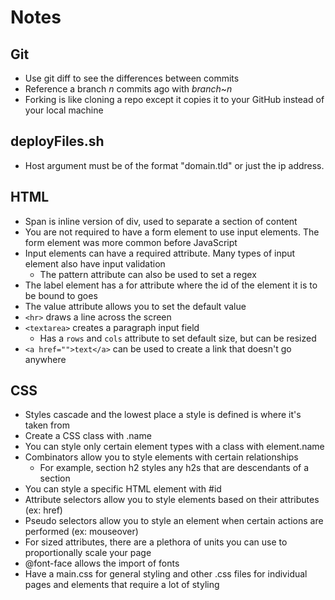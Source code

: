 # Notes

## Git
- Use git diff to see the differences between commits
- Reference a branch *n* commits ago with *branch*~*n*
- Forking is like cloning a repo except it copies it to your GitHub instead of your local machine

## deployFiles.sh
- Host argument must be of the format "domain.tld" or just the ip address.

## HTML
- Span is inline version of div, used to separate a section of content
- You are not required to have a form element to use input elements. The form element was more common before JavaScript
- Input elements can have a required attribute. Many types of input element also have input validation
    - The pattern attribute can also be used to set a regex
- The label element has a for attribute where the id of the element it is to be bound to goes
- The value attribute allows you to set the default value
- `<hr>` draws a line across the screen
- `<textarea>` creates a paragraph input field
    - Has a `rows` and `cols` attribute to set default size, but can be resized
- `<a href="">text</a>` can be used to create a link that doesn't go anywhere

## CSS
- Styles cascade and the lowest place a style is defined is where it's taken from
- Create a CSS class with .name
- You can style only certain element types with a class with element.name
- Combinators allow you to style elements with certain relationships
    - For example, section h2 styles any h2s that are descendants of a section
- You can style a specific HTML element with #id
- Attribute selectors allow you to style elements based on their attributes (ex: href)
- Pseudo selectors allow you to style an element when certain actions are performed (ex: mouseover)
- For sized attributes, there are a plethora of units you can use to proportionally scale your page
- @font-face allows the import of fonts
- Have a main.css for general styling and other .css files for individual pages and elements that require a lot of styling